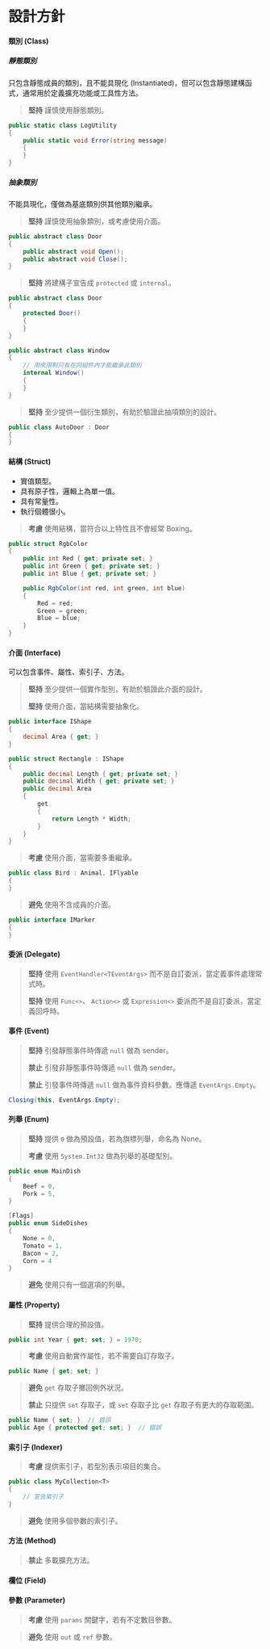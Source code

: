 # 設計方針

#### 類別 \(Class\)

##### 靜態類別

只包含靜態成員的類別，且不能具現化 \(Instantiated\)，但可以包含靜態建構函式，通常用於定義擴充功能或工具性方法。

> **堅持** 謹慎使用靜態類別。

```csharp
public static class LogUtility
{
    public static void Error(string message)
    {
    }
}
```

##### 抽象類別

不能具現化，僅做為基底類別供其他類別繼承。

> **堅持** 謹慎使用抽象類別，或考慮使用介面。

```csharp
public abstract class Door
{
    public abstract void Open();
    public abstract void Close();
}
```

> **堅持** 將建構子宣告成 `protected` 或 `internal`。

```csharp
public abstract class Door
{
    protected Door()
    {
    }
}

public abstract class Window
{
    // 用來限制只有在同組件內才能繼承此類別
    internal Window()
    {
    }
}
```

> **堅持** 至少提供一個衍生類別，有助於驗證此抽項類別的設計。

```csharp
public class AutoDoor : Door
{
}
```

#### 結構 \(Struct\)

* 實值類型。
* 具有原子性，邏輯上為單一值。
* 具有常量性。
* 執行個體很小。

> **考慮** 使用結構，當符合以上特性且不會經常 Boxing。

```csharp
public struct RgbColor
{
    public int Red { get; private set; }
    public int Green { get; private set; }
    public int Blue { get; private set; }

    public RgbColor(int red, int green, int blue)
    {
        Red = red;
        Green = green;
        Blue = blue;
    }
}
```

#### 介面 \(Interface\)

可以包含事件、屬性、索引子、方法。

> **堅持** 至少提供一個實作型別，有助於驗證此介面的設計。
>
> **堅持** 使用介面，當結構需要抽象化。

```csharp
public interface IShape
{
    decimal Area { get; }
}

public struct Rectangle : IShape
{
    public decimal Length { get; private set; }
    public decimal Width { get; private set; }
    public decimal Area
    {
        get
        {
            return Length * Width;
        }
    }
}
```

> **考慮** 使用介面，當需要多重繼承。

```csharp
public class Bird : Animal, IFlyable
{
}
```

> **避免** 使用不含成員的介面。

```csharp
public interface IMarker
{
}
```

#### 委派 \(Delegate\)

> **堅持** 使用 `EventHandler<TEventArgs>` 而不是自訂委派，當定義事件處理常式時。
>
> **堅持** 使用 `Func<>`、 `Action<>` 或 `Expression<>` 委派而不是自訂委派，當定義回呼時。

#### 事件 \(Event\)

> **堅持** 引發靜態事件時傳遞 `null` 做為 sender。
>
> **禁止** 引發非靜態事件時傳遞 `null` 做為 sender。
>
> **禁止** 引發事件時傳遞 `null` 做為事件資料參數。應傳遞 `EventArgs.Empty`。

```csharp
Closing(this, EventArgs.Empty);
```

#### 列舉 \(Enum\)

> **堅持** 提供 `0` 做為預設值，若為旗標列舉，命名為 None。
>
> **考慮** 使用 `System.Int32` 做為列舉的基礎型別。

```csharp
public enum MainDish
{
    Beef = 0,
    Pork = 5,
}

[Flags]
public enum SideDishes
{
    None = 0,
    Tomato = 1,
    Bacon = 2,
    Corn = 4
}
```

> **避免** 使用只有一個選項的列舉。

#### 屬性 \(Property\)

> **堅持** 提供合理的預設值。

```csharp
public int Year { get; set; } = 1970;
```

> **考慮** 使用自動實作屬性，若不需要自訂存取子。

```csharp
public Name { get; set; }
```

> **避免** `get` 存取子擲回例外狀況。
>
> **禁止** 只提供 `set` 存取子，或 `set` 存取子比 `get` 存取子有更大的存取範圍。

```csharp
public Name { set; }  // 錯誤
public Age { protected get; set; }  // 錯誤
```

#### 索引子 \(Indexer\)

> **考慮** 提供索引子，若型別表示項目的集合。

```csharp
public class MyCollection<T>
{
    // 宣告索引子
}
```

> **避免** 使用多個參數的索引子。

#### 方法 \(Method\)

> **禁止** 多載擴充方法。

#### 欄位 \(Field\)

#### 參數 \(Parameter\)

> **考慮** 使用 `params` 關鍵字，若有不定數目參數。

> **避免** 使用 `out` 或 `ref` 參數。





